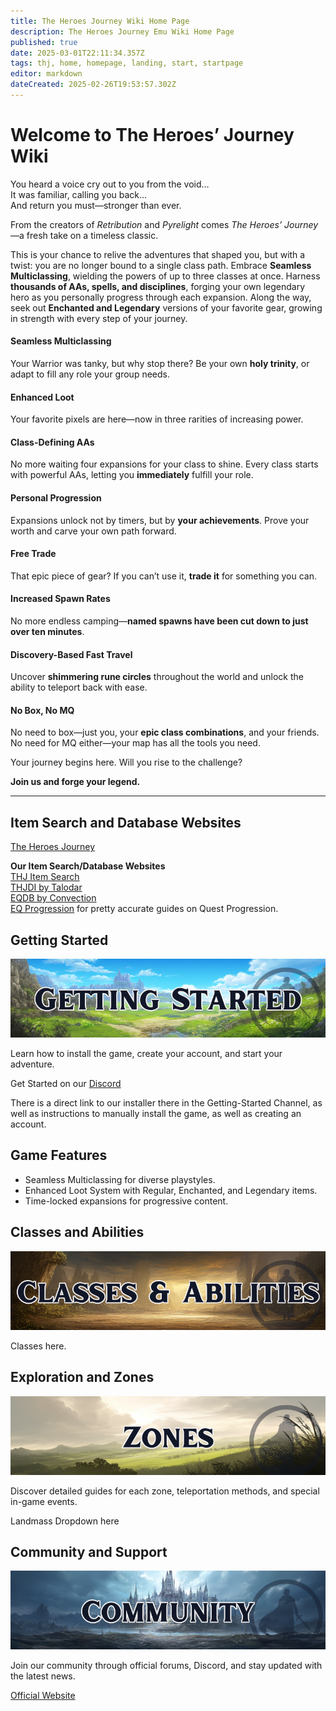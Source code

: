 ```yaml
---
title: The Heroes Journey Wiki Home Page
description: The Heroes Journey Emu Wiki Home Page
published: true
date: 2025-03-01T22:11:34.357Z
tags: thj, home, homepage, landing, start, startpage
editor: markdown
dateCreated: 2025-02-26T19:53:57.302Z
---
```


# **Welcome to The Heroes’ Journey Wiki**

You heard a voice cry out to you from the void…  
It was familiar, calling you back…  
And return you must—stronger than ever.

From the creators of *Retribution* and *Pyrelight* comes *The Heroes’ Journey*—a fresh take on a timeless classic.

This is your chance to relive the adventures that shaped you, but with a twist: you are no longer bound to a single class path. Embrace **Seamless Multiclassing**, wielding the powers of up to three classes at once. Harness **thousands of AAs, spells, and disciplines**, forging your own legendary hero as you personally progress through each expansion. Along the way, seek out **Enchanted and Legendary** versions of your favorite gear, growing in strength with every step of your journey.

#### **Seamless Multiclassing**

Your Warrior was tanky, but why stop there? Be your own **holy trinity**, or adapt to fill any role your group needs.

#### **Enhanced Loot**

Your favorite pixels are here—now in three rarities of increasing power.

#### **Class-Defining AAs**

No more waiting four expansions for your class to shine. Every class starts with powerful AAs, letting you **immediately** fulfill your role.

#### **Personal Progression**

Expansions unlock not by timers, but by **your achievements**. Prove your worth and carve your own path forward.

#### **Free Trade**

That epic piece of gear? If you can’t use it, **trade it** for something you can.

#### **Increased Spawn Rates**

No more endless camping—**named spawns have been cut down to just over ten minutes**.

#### **Discovery-Based Fast Travel**

Uncover **shimmering rune circles** throughout the world and unlock the ability to teleport back with ease.

#### **No Box, No MQ**

No need to box—just you, your **epic class combinations**, and your friends.  
No need for MQ either—your map has all the tools you need.

Your journey begins here. Will you rise to the challenge?

**Join us and forge your legend.**

---

## Item Search and Database Websites

[The Heroes Journey](https://heroesjourneyemu.com/)  
  
**Our Item Search/Database Websites**  
[THJ Item Search](https://info.heroesjourneyemu.com/)  
[THJDI by Talodar](https://www.thjdi.cc/)  
[EQDB by Convection](https://www.thjdi.cc/)  
[EQ Progression](https://www.eqprogression.com/) for pretty accurate guides on Quest Progression.

## Getting Started

![](/wikibannergettingstarted.png)

  
Learn how to install the game, create your account, and start your adventure.  
  
Get Started on our [Discord](https://discord.com/servers/the-heroes-journey-1204418766318862356)  
  
There is a direct link to our installer there in the Getting-Started Channel, as well as instructions to manually install the game, as well as creating an account.

## Game Features

-   Seamless Multiclassing for diverse playstyles.
-   Enhanced Loot System with Regular, Enchanted, and Legendary items.
-   Time-locked expansions for progressive content.

## Classes and Abilities

![](/wikibannerclasses.png)

Classes here.

## Exploration and Zones

![](/wikibannerzones.png)

Discover detailed guides for each zone, teleportation methods, and special in-game events.  
  
Landmass Dropdown here

## Community and Support

![](/wikibannercommunity.png)

Join our community through official forums, Discord, and stay updated with the latest news.

[Official Website](https://heroesjourneyemu.com)